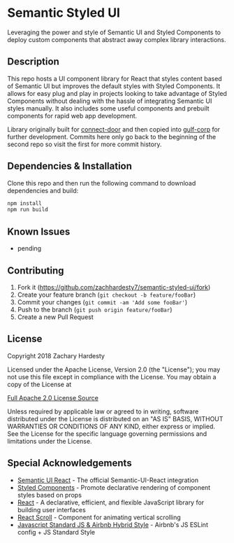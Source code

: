# Semantic Styled UI

Leveraging the power and style of Semantic UI and Styled Components to deploy custom components that
abstract away complex library interactions.

## Description

This repo hosts a UI component library for React that styles content based of Semantic UI but
improves the default styles with Styled Components. It allows for easy plug and play in projects
looking to take advantage of Styled Components without dealing with the hassle of integrating
Semantic UI styles manually. It also includes some useful components and prebuilt components for
rapid web app development.

Library originally built for [connect-door] and then copied into
[gulf-corp] for further development. Commits here only go back to
the beginning of the second repo so visit the first for more commit history.

## Dependencies & Installation

Clone this repo and then run the following command to download dependencies and build:

``` bash
npm install
npm run build
```

## Known Issues

* pending

## Contributing

1. Fork it (<https://github.com/zachhardesty7/semantic-styled-ui/fork>)
2. Create your feature branch (`git checkout -b feature/fooBar`)
3. Commit your changes (`git commit -am 'Add some fooBar'`)
4. Push to the branch (`git push origin feature/fooBar`)
5. Create a new Pull Request

## License

Copyright 2018 Zachary Hardesty

Licensed under the Apache License, Version 2.0 (the "License");
you may not use this file except in compliance with the License.
You may obtain a copy of the License at

[Full Apache 2.0 License Source](http://www.apache.org/licenses/LICENSE-2.0)

Unless required by applicable law or agreed to in writing, software
distributed under the License is distributed on an "AS IS" BASIS,
WITHOUT WARRANTIES OR CONDITIONS OF ANY KIND, either express or implied.
See the License for the specific language governing permissions and
limitations under the License.

## Special Acknowledgements

* [Semantic UI React][semanticGH] - The official Semantic-UI-React integration
* [Styled Components][styledGH] - Promote declarative rendering of component styles based
  on props
* [React][reactGH] - A declarative, efficient, and flexible JavaScript library for building user interfaces
* [React Scroll][scrollGH] - Component for animating vertical scrolling
* [Javascript Standard JS & Airbnb Hybrid Style][standard] - Airbnb's JS ESLint config + JS Standard Style

<!-- Markdown link & img definitions -->
[connect-door]: https://github.com/zachhardesty7/connect-door/
[gulf-corp]: https://github.com/zachhardesty7/gulf-corp/
[standard]: https://github.com/doasync/eslint-config-airbnb-standard
[reactGH]: https://github.com/facebook/react
[semanticGH]: https://github.com/Semantic-Org/Semantic-UI-React
[styledGH]: https://github.com/styled-components
[scrollGH]: https://github.com/fisshy/react-scroll